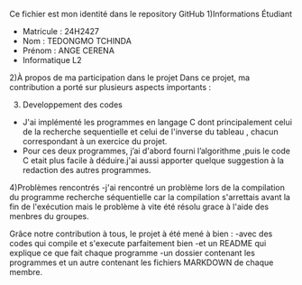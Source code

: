 Ce fichier est mon identité dans le repository GitHub
1)Informations Étudiant

- Matricule : 24H2427
- Nom : TEDONGMO TCHINDA
- Prénom : ANGE CERENA
- Informatique L2

2)À propos de ma participation dans le projet 
Dans ce projet, ma contribution a porté sur plusieurs aspects importants :

3) Developpement des codes
- J'ai implémenté les programmes en langage C dont principalement celui de la recherche sequentielle et celui de l'inverse du tableau , chacun correspondant à un exercice du projet.
- Pour ces deux programmes, j’ai d'abord fourni l’algorithme ,puis le code C etait plus  facile à déduire.j'ai aussi apporter quelque suggestion à la redaction des autres programmes.

4)Problèmes rencontrés
-j'ai rencontré un problème lors de la compilation du programme recherche séquentielle car la compilation s'arrettais avant la fin de l'exécution mais le problème à vite été résolu grace à l'aide des menbres du groupes.
 
Grâce notre contribution à tous, le projet à été mené à bien :
-avec des codes qui compile et s'execute parfaitement bien
-et un README qui explique ce que fait chaque programme
-un dossier contenant les programmes et un autre contenant les fichiers MARKDOWN de chaque membre.

